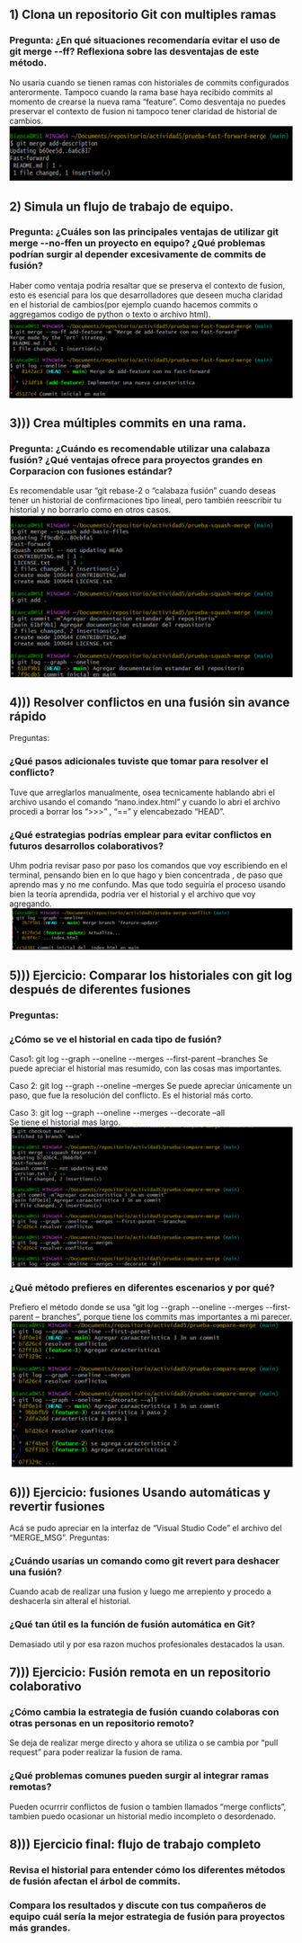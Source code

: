 ## 1) Clona un repositorio Git con multiples ramas

### Pregunta: ¿En qué situaciones recomendaría evitar el uso de git merge --ff? Reflexiona sobre las desventajas de este método. 
No usaria cuando se tienen ramas con historiales de commits configurados  anterormente. Tampoco cuando la rama base haya recibido commits al momento de 
crearse la nueva rama “feature”. Como desventaja no puedes preservar el contexto de fusion ni tampoco tener claridad de historial de cambios. 
![Diagrama de ramas](https://github.com/BiancaMT957/Desarrollo-de-Software/blob/main/Archivo5/img/imagen1.png?raw=true)


## 2)  Simula un flujo de trabajo de equipo.  
### Pregunta: ¿Cuáles son las principales ventajas de utilizar git merge --no-ffen un proyecto en equipo? ¿Qué problemas podrían surgir al depender excesivamente de commits de fusión?  
Haber como ventaja podria resaltar que se preserva el contexto de fusion, esto es esencial para los que desarrolladores que deseen mucha claridad en el historial de cambios(por ejemplo cuando hacemos commits o aggregamos codigo de python o texto o archivo html).
![2](https://github.com/BiancaMT957/Desarrollo-de-Software/blob/main/Archivo5/img/imagen2.png?raw=true)


## 3)))  Crea múltiples commits en una rama.  
### Pregunta: ¿Cuándo es recomendable utilizar una calabaza fusión? ¿Qué ventajas ofrece para proyectos grandes en Corparacion con fusiones estándar?
Es recomendable usar “git rebase-2 o “calabaza fusión” cuando deseas tener un historial de confirmaciones tipo lineal, pero también reescribir tu historial y no borrarlo como en otros casos. 
![3](https://github.com/BiancaMT957/Desarrollo-de-Software/blob/main/Archivo5/img/imagen3.png?raw=true)

## 4)))  Resolver conflictos en una fusión sin avance rápido 
Preguntas: 
### ¿Qué pasos adicionales tuviste que tomar para resolver el conflicto? 
Tuve que arreglarlos manualmente, osea tecnicamente hablando abri el archivo usando el comando “nano.index.html” y cuando lo abri el archivo procedi a borrar los “>>>” , “==” y elencabezado “HEAD”.  

###  ¿Qué estrategias podrías emplear para evitar conflictos en futuros desarrollos colaborativos? 
Uhm podria revisar paso por paso los comandos que voy escribiendo en el terminal, pensando bien en lo que hago y bien concentrada , de paso que aprendo mas y no me confundo. Mas que todo seguiría  el proceso usando bien la teoría aprendida, podria ver el historial y el archivo que voy agregando. 
![4](https://github.com/BiancaMT957/Desarrollo-de-Software/blob/main/Archivo5/img/imagen4.png?raw=true)

## 5))) Ejercicio: Comparar los historiales con git log después de diferentes fusiones 
### Preguntas: 
### ¿Cómo se ve el historial en cada tipo de fusión? 
Caso1:  git log --graph --oneline --merges --first-parent –branches 
Se puede apreciar el historial mas resumido, con las cosas mas importantes. 
 
Caso 2: git log --graph --oneline –merges 
Se puede apreciar únicamente un paso, que fue la resolución del conflicto. Es el 
historial más corto. 
 
Caso 3: git log --graph --oneline --merges --decorate –all  
Se tiene el historial mas largo. 
![5](https://github.com/BiancaMT957/Desarrollo-de-Software/blob/main/Archivo5/img/imagen5.png) 
###  ¿Qué método prefieres en diferentes escenarios y por qué? 
Prefiero el método donde se usa “git log --graph --oneline --merges --first-parent –
branches”, porque tiene los commits mas importantes a mi parecer. 
![by](https://github.com/BiancaMT957/Desarrollo-de-Software/blob/main/Archivo5/img/imagen5b.png)
## 6))) Ejercicio: fusiones Usando automáticas y revertir fusiones 
  
Acá se pudo apreciar en la interfaz de “Visual Studio Code” el archivo del “MERGE_MSG”. 
Preguntas: 
### ¿Cuándo usarías un comando como git revert para deshacer una fusión? 
Cuando acab de realizar una fusion y luego me arrepiento y procedo a deshacerla 
sin alteral el historial. 
###  ¿Qué tan útil es la función de fusión automática en Git? 
Demasiado util y por esa razon muchos profesionales destacados la usan.  

## 7)))  Ejercicio: Fusión remota en un repositorio colaborativo 
### ¿Cómo cambia la estrategia de fusión cuando colaboras con otras personas en un repositorio remoto? 
Se deja de realizar merge directo y ahora se utiliza o se cambia por “pull request” para poder realizar la fusion de rama. 
### ¿Qué problemas comunes pueden surgir al integrar ramas remotas? 
Pueden ocurrrir conflictos de fusion o tambien llamados “merge conflicts”, tambien puedo ocasionar un historial medio incompleto o desordenado.  

## 8))) Ejercicio final: flujo de trabajo completo
### Revisa el historial para entender cómo los diferentes métodos de fusión afectan el árbol de commits. 
### Compara los resultados y discute con tus compañeros de equipo cuál sería la mejor estrategia de fusión para proyectos más grandes. 

 

 

  
  


 

 

